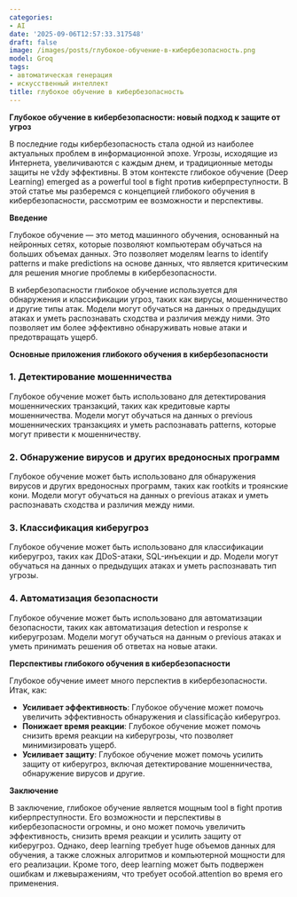 ```yaml
---
categories:
- AI
date: '2025-09-06T12:57:33.317548'
draft: false
image: /images/posts/глубокое-обучение-в-кибербезопасность.png
model: Groq
tags:
- автоматическая генерация
- искусственный интеллект
title: глубокое обучение в кибербезопасность
---
```


**Глубокое обучение в кибербезопасности: новый подход к защите от угроз**

В последние годы кибербезопасность стала одной из наиболее актуальных проблем в информационной эпохе. Угрозы, исходящие из Интернета, увеличиваются с каждым днем, и традиционные методы защиты не vždy эффективны. В этом контексте глибокое обучение (Deep Learning) emerged as a powerful tool в fight против киберпреступности. В этой статье мы разберемся с концепцией глибокого обучения в кибербезопасности, рассмотрим ее возможности и перспективы.

**Введение**

Глубокое обучение — это метод машинного обучения, основанный на нейронных сетях, которые позволяют компьютерам обучаться на больших объемах данных. Это позволяет моделям learns to identify patterns и make predictions на основе данных, что является критическим для решения многие проблемы в кибербезопасности.

В кибербезопасности глибокое обучение используется для обнаружения и классификации угроз, таких как вирусы, мошенничество и другие типы атак. Модели могут обучаться на данных о предыдущих атаках и уметь распознавать сходства и различия между ними. Это позволяет им более эффективно обнаруживать новые атаки и предотвращать ущерб.

**Основные приложения глибокого обучения в кибербезопасности**

### 1. **Детектирование мошенничества**

Глубокое обучение может быть использовано для детектирования мошеннических транзакций, таких как кредитовые карты мошенничества. Модели могут обучаться на данных о previous мошеннических транзакциях и уметь распознавать patterns, которые могут привести к мошенничеству.

### 2. **Обнаружение вирусов и других вредоносных программ**

Глубокое обучение может быть использовано для обнаружения вирусов и других вредоносных программ, таких как rootkits и троянские кони. Модели могут обучаться на данных о previous атаках и уметь распознавать сходства и различия между ними.

### 3. **Классификация киберугроз**

Глубокое обучение может быть использовано для классификации киберугроз, таких как ДDoS-атаки, SQL-инъекции и др. Модели могут обучаться на данных о предыдущих атаках и уметь распознавать тип угрозы.

### 4. **Автоматизация безопасности**

Глубокое обучение может быть использовано для автоматизации безопасности, таких как автоматизация detection и response к киберугрозам. Модели могут обучаться на данным о previous атаках и уметь принимать решения об ответах на новые атаки.

**Перспективы глибокого обучения в кибербезопасности**

Глубокое обучение имеет много перспектив в кибербезопасности. Итак, как:

* **Усиливает эффективность**: Глубокое обучение может помочь увеличить эффективность обнаружения и classificação киберугроз.
* **Понижает время реакции**: Глубокое обучение может помочь снизить время реакции на киберугрозы, что позволяет минимизировать ущерб.
* **Усиливает защиту**: Глубокое обучение может помочь усилить защиту от киберугроз, включая детектирование мошенничества, обнаружение вирусов и другие.

**Заключение**

В заключение, глибокое обучение является мощным tool в fight против киберпреступности. Его возможности и перспективы в кибербезопасности огромны, и оно может помочь увеличить эффективность, снизить время реакции и усилить защиту от киберугроз. Однако, deep learning требует huge объемов данных для обучения, а также сложных алгоритмов и компьютерной мощности для его реализации. Кроме того, deep learning может быть подвержен ошибкам и лжевыражениям, что требует особой.attention во время его применения.